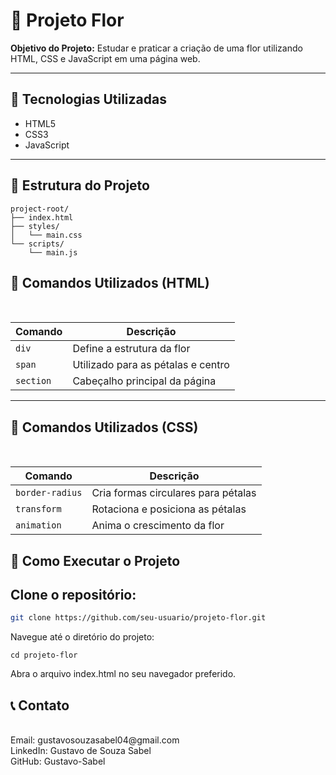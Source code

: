 # 🌸 Projeto Flor

**Objetivo do Projeto:** Estudar e praticar a criação de uma flor utilizando HTML, CSS e JavaScript em uma página web.

---

## 🚀 Tecnologias Utilizadas

- HTML5
- CSS3
- JavaScript

---

## 📜 Estrutura do Projeto

```plaintext
project-root/
├── index.html
├── styles/
│   └── main.css
└── scripts/
    └── main.js

```

<h2>🌼 Comandos Utilizados (HTML)</h2><br>

| Comando   | Descrição                          |
|-----------|------------------------------------|
| `div`  | Define a estrutura da flor  |
| `span`  | Utilizado para as pétalas e centro  |
| `section` | Cabeçalho principal da página   |

---
<h2>🎨 Comandos Utilizados (CSS)</h2><br>

| Comando   | Descrição                          |
|-----------|------------------------------------|
| `border-radius`  | Cria formas circulares para pétalas  |
| `transform`  | Rotaciona e posiciona as pétalas  |
| `animation` | Anima o crescimento da flor   |

<h2>📂 Como Executar o Projeto</h2>

<h2>Clone o repositório: </h2>

```sh
git clone https://github.com/seu-usuario/projeto-flor.git
```
Navegue até o diretório do projeto:
```
cd projeto-flor
```
Abra o arquivo index.html no seu navegador preferido.


<h2>📞 Contato </h2><br>
Email: gustavosouzasabel04@gmail.com <br>
LinkedIn: Gustavo de Souza Sabel <br>
GitHub: Gustavo-Sabel <br>
